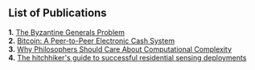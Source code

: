 ## List of Publications
**1.** [The Byzantine Generals Problem](https://www.microsoft.com/en-us/research/uploads/prod/2016/12/The-Byzantine-Generals-Problem.pdf) <br>
**2.** [Bitcoin: A Peer-to-Peer Electronic Cash System](https://bitcoin.org/bitcoin.pdf) <br>
**3.** [Why Philosophers Should Care About Computational Complexity](https://www.scottaaronson.com/papers/philos.pdf) <br>
**4.** [The hitchhiker's guide to successful residential sensing deployments](https://dl.acm.org/doi/10.1145/2070942.2070966) <br>
